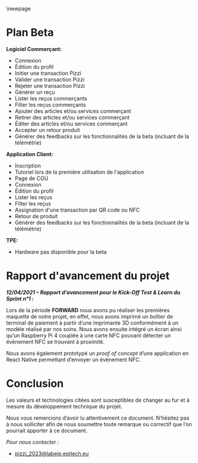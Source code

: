 \newpage

# Plan Beta

**Logiciel Commerçant:**

- Connexion
- Édition du profil
- Initier une transaction Pizzi
- Valider une transaction Pizzi
- Rejeter une transaction Pizzi
- Générer un reçu
- Lister les reçus commerçants
- Filter les reçus commerçants
- Ajouter des articles et/ou services commerçant
- Retirer des articles et/ou services commerçant
- Éditer des articles et/ou services commerçant
- Accepter un retour produit
- Générer des feedbacks sur les fonctionnalités de la beta (incluant de la télémétrie)

**Application Client:**

- Inscription
- Tutoriel lors de la première utilisation de l'application
- Page de CGU
- Connexion
- Édition du profil
- Lister les reçus
- Filter les reçus
- Assignation d'une transaction par QR code ou NFC
- Retour de produit
- Générer des feedbacks sur les fonctionnalités de la beta (incluant de la télémétrie)

**TPE:**

- Hardware pas disponible pour la beta

# Rapport d'avancement du projet

_**12/04/2021 – Rapport d’avancement pour le Kick-Off Test & Learn du Sprint n°1 :**_

Lors de la période **FORWARD** nous avons pu réaliser les premières maquette de notre
projet, en effet, nous avons imprimé un boîtier de terminal de paiement à partir d’une
imprimante 3D conformément à un modèle réalisé par nos soins. Nous avons ensuite
intégré un écran ainsi qu’un Raspberry Pi 4 couplée à une carte NFC pouvant détecter
un évènement NFC se trouvant à proximité.

Nous avons également prototypé un *proof of concept* d’une application en React
Native permettant d’envoyer un évènement NFC.

# Conclusion

Les valeurs et technologies citées sont susceptibles de changer au fur et à mesure du
développement technique du projet.

Nous vous remercions d’avoir lu attentivement ce document. N’hésitez pas à nous
solliciter afin de nous soumettre toute remarque ou correctif que l’on pourrait
apporter à ce document.

*Pour nous contacter :*

  - pizzi_2023@labeip.epitech.eu
